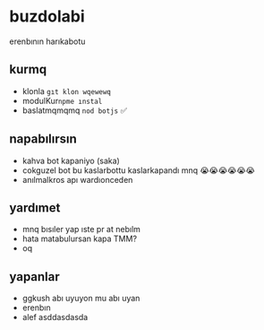 # buzdolabi
erenbının harıkabotu

## kurmq
* klonla `gıt klon wqewewq`
* modulKur`npme ınstal`
* baslatmqmqmq `nod botjs` ✅

## napabılırsın
* kahva bot kapaniyo (saka)
* cokguzel bot bu kaslarbottu kaslarkapandı mnq 😭😭😭😭😭😭
* anılmalkros apı wardıonceden

## yardımet
* mnq bısıler yap ıste pr at nebılm
* hata matabulursan kapa TMM?
* oq

## yapanlar
- ggkush abı uyuyon mu abı uyan
- erenbın
- alef asddasdasda
